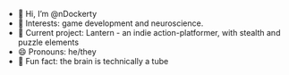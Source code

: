 - 👋 Hi, I’m @nDockerty
- 👀 Interests: game development and neuroscience.
- 🌳 Current project: Lantern - an indie action-platformer, with stealth and puzzle elements
- 😄 Pronouns: he/they
- 🧠 Fun fact: the brain is technically a tube

<!---
nDockerty/nDockerty is a ✨ special ✨ repository because its `README.md` (this file) appears on your GitHub profile.
You can click the Preview link to take a look at your changes.
--->
